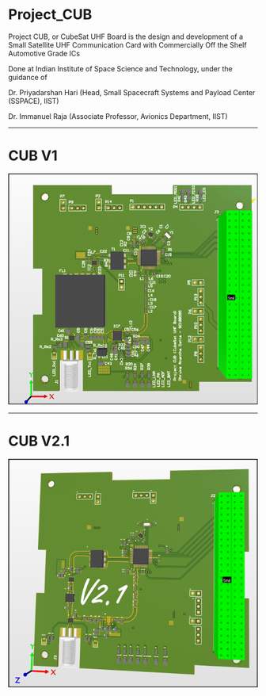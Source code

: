 # Project_CUB
Project CUB, or CubeSat UHF Board is the design and development of a Small Satellite UHF Communication Card with Commercially Off the Shelf Automotive Grade ICs

Done at Indian Institute of Space Science and Technology, under the guidance of

Dr. Priyadarshan Hari (Head, Small Spacecraft Systems and Payload Center (SSPACE), IIST)

Dr. Immanuel Raja (Associate Professor, Avionics Department, IIST)

-----------------------------------------------------------------------------------------------------------------------------------------------------------------
# CUB V1
![plot](https://github.com/Dhruva-Ananth/Project_CUB/blob/main/Images/snip.png?raw=true)

------------------------------------------------------------------------------------------------------------------------------------------------------------------
# CUB V2.1
![plot](https://github.com/Dhruva-Ananth/Project_CUB/blob/main/Images/snipV2.png)
